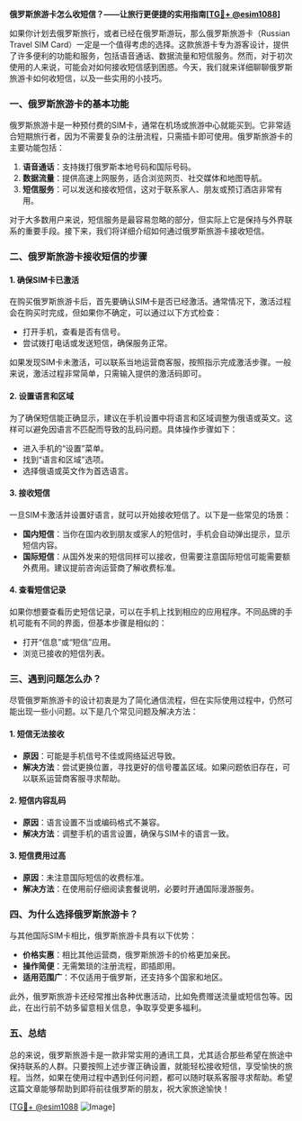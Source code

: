 **俄罗斯旅游卡怎么收短信？——让旅行更便捷的实用指南[[TG💪+ @esim1088](https://t.me/s/esim1088)]**

如果你计划去俄罗斯旅行，或者已经在俄罗斯游玩，那么俄罗斯旅游卡（Russian Travel SIM Card）一定是一个值得考虑的选择。这款旅游卡专为游客设计，提供了许多便利的功能和服务，包括语音通话、数据流量和短信服务。然而，对于初次使用的人来说，可能会对如何接收短信感到困惑。今天，我们就来详细聊聊俄罗斯旅游卡如何收短信，以及一些实用的小技巧。

### 一、俄罗斯旅游卡的基本功能

俄罗斯旅游卡是一种预付费的SIM卡，通常在机场或旅游中心就能买到。它非常适合短期旅行者，因为不需要复杂的注册流程，只需插卡即可使用。俄罗斯旅游卡的主要功能包括：

1. **语音通话**：支持拨打俄罗斯本地号码和国际号码。
2. **数据流量**：提供高速上网服务，适合浏览网页、社交媒体和地图导航。
3. **短信服务**：可以发送和接收短信，这对于联系家人、朋友或预订酒店非常有用。

对于大多数用户来说，短信服务是最容易忽略的部分，但实际上它是保持与外界联系的重要手段。接下来，我们将详细介绍如何通过俄罗斯旅游卡接收短信。

### 二、俄罗斯旅游卡接收短信的步骤

#### 1. 确保SIM卡已激活
在购买俄罗斯旅游卡后，首先要确认SIM卡是否已经激活。通常情况下，激活过程会在购买时完成，但如果你不确定，可以通过以下方式检查：
- 打开手机，查看是否有信号。
- 尝试拨打电话或发送短信，确保服务正常。

如果发现SIM卡未激活，可以联系当地运营商客服，按照指示完成激活步骤。一般来说，激活过程非常简单，只需输入提供的激活码即可。

#### 2. 设置语言和区域
为了确保短信能正确显示，建议在手机设置中将语言和区域调整为俄语或英文。这样可以避免因语言不匹配而导致的乱码问题。具体操作步骤如下：
- 进入手机的“设置”菜单。
- 找到“语言和区域”选项。
- 选择俄语或英文作为首选语言。

#### 3. 接收短信
一旦SIM卡激活并设置好语言，就可以开始接收短信了。以下是一些常见的场景：
- **国内短信**：当你在国内收到朋友或家人的短信时，手机会自动弹出提示，显示短信内容。
- **国际短信**：从国外发来的短信同样可以接收，但需要注意国际短信可能需要额外费用。建议提前咨询运营商了解收费标准。

#### 4. 查看短信记录
如果你想要查看历史短信记录，可以在手机上找到相应的应用程序。不同品牌的手机可能有不同的界面，但基本步骤是相似的：
- 打开“信息”或“短信”应用。
- 浏览已接收的短信列表。

### 三、遇到问题怎么办？

尽管俄罗斯旅游卡的设计初衷是为了简化通信流程，但在实际使用过程中，仍然可能出现一些小问题。以下是几个常见问题及解决方法：

#### 1. 短信无法接收
- **原因**：可能是手机信号不佳或网络延迟导致。
- **解决方法**：尝试更换位置，寻找更好的信号覆盖区域。如果问题依旧存在，可以联系运营商客服寻求帮助。

#### 2. 短信内容乱码
- **原因**：语言设置不当或编码格式不兼容。
- **解决方法**：调整手机的语言设置，确保与SIM卡的语言一致。

#### 3. 短信费用过高
- **原因**：未注意国际短信的收费标准。
- **解决方法**：在使用前仔细阅读套餐说明，必要时开通国际漫游服务。

### 四、为什么选择俄罗斯旅游卡？

与其他国际SIM卡相比，俄罗斯旅游卡具有以下优势：
- **价格实惠**：相比其他运营商，俄罗斯旅游卡的价格更加亲民。
- **操作简便**：无需繁琐的注册流程，即插即用。
- **适用范围广**：不仅适用于俄罗斯，还支持多个国家和地区。

此外，俄罗斯旅游卡还经常推出各种优惠活动，比如免费赠送流量或短信包等。因此，在出行前不妨多留意相关信息，争取享受更多福利。

### 五、总结

总的来说，俄罗斯旅游卡是一款非常实用的通讯工具，尤其适合那些希望在旅途中保持联系的人群。只要按照上述步骤正确设置，就能轻松接收短信，享受愉快的旅程。当然，如果在使用过程中遇到任何问题，都可以随时联系客服寻求帮助。希望这篇文章能够帮助到即将前往俄罗斯的朋友，祝大家旅途愉快！

[[TG💪+ @esim1088](https://t.me/s/esim1088) ![Image](https://i.postimg.cc/4NQfJmqS/Snipaste-2025-05-13-00-14-12.png)]